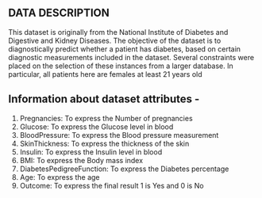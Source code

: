 ## DATA DESCRIPTION

This dataset is originally from the National Institute of Diabetes and Digestive and Kidney
Diseases. The objective of the dataset is to diagnostically predict whether a patient has diabetes,
based on certain diagnostic measurements included in the dataset. Several constraints were placed
on the selection of these instances from a larger database. In particular, all patients here are females
at least 21 years old

## Information about dataset attributes -

1) Pregnancies: To express the Number of pregnancies
2) Glucose: To express the Glucose level in blood
3) BloodPressure: To express the Blood pressure measurement
4) SkinThickness: To express the thickness of the skin
5) Insulin: To express the Insulin level in blood
6) BMI: To express the Body mass index
7) DiabetesPedigreeFunction: To express the Diabetes percentage
8) Age: To express the age
9) Outcome: To express the final result 1 is Yes and 0 is No
